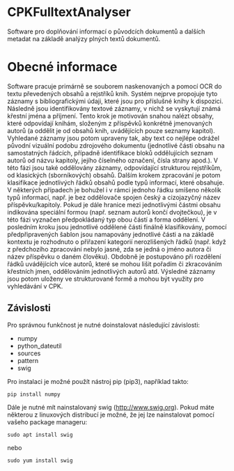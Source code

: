 # CPKFulltextAnalyser
Software pro doplňování informací o původcích dokumentů a dalších metadat na základě analýzy plných textů dokumentů.

# Obecné informace
Software pracuje primárně se souborem naskenovaných a pomocí OCR do textu převedených obsahů a rejstříků knih. Systém nejprve propojuje tyto záznamy s bibliografickými údaji, které jsou pro příslušné knihy k dispozici. Následně jsou identifikovány textové záznamy, v nichž se vyskytují známá křestní jména a příjmení. Tento krok je motivován snahou nalézt obsahy, které odpovídají knihám, složeným z příspěvků konkrétně jmenovaných autorů (a oddělit je od obsahů knih, uvádějících pouze seznamy kapitol).
Vyhledané záznamy jsou potom upraveny tak, aby text co nejlépe odrážel původní vizuální podobu zdrojového dokumentu (jednotlivé části obsahu na samostatných řádcích, případně identifikace bloků oddělujících seznam autorů od názvu kapitoly, jejího číselného označení, čísla strany apod.). V této fázi jsou také oddělovány záznamy, odpovídající strukturou rejstříkům, od klasických (sborníkových) obsahů.
Dalším krokem zpracování je potom klasifikace jednotlivých řádků obsahů podle typů informací, které obsahuje. V některých případech je bohužel i v rámci jednoho řádku smíšeno několik typů informací, např. je bez oddělovače spojen český a cizojazyčný název příspěvku/kapitoly. Pokud je dále hranice mezi jednotlivými částmi obsahu indikována speciální formou (např. seznam autorů končí dvojtečkou), je v této fázi vyznačen předpokládaný typ obou částí a forma oddělení.
V posledním kroku jsou jednotlivé oddělené části finálně klasifikovány, pomocí předpřipravených šablon jsou namapovány jednotlivé části a na základě kontextu je rozhodnuto o přiřazení kategorií nerozlišených řádků (např. když z předchozího zpracování nebylo jasné, zda se jedná o jméno autora či název příspěvku o daném člověku). Obdobně je postupováno při rozdělení řádků uvádějících více autorů, které se mohou lišit pořadím či zkracováním křestních jmen, oddělováním jednotlivých autorů atd. Výsledné záznamy jsou potom uloženy ve strukturované formě a mohou být využity pro vyhledávání v CPK.

## Závislosti
Pro správnou funkčnost je nutné doinstalovat následující závislosti:
* numpy
* python_dateutil
* sources
* pattern
* swig

Pro instalaci je možné použít nástroj pip (pip3), například takto:

    pip install numpy

Dále je nutné mít nainstalovaný swig (http://www.swig.org). Pokud máte některou z linuxových distribucí je možné, že jej lze nainstalovat pomocí vašeho package manageru:

    sudo apt install swig

nebo

    sudo yum install swig
